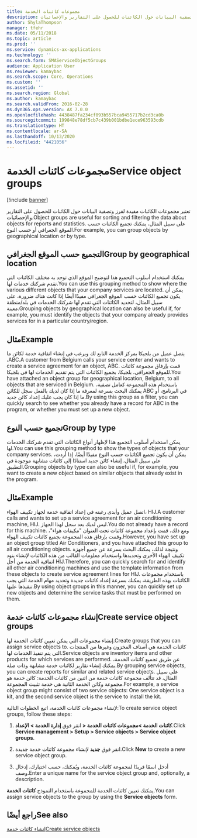 ```yaml
---
title: مجموعات كائنات الخدمة
description: تعتبر مجموعات الكائنات مفيدة لفرز وتصفية البيانات حول الكائنات للحصول على التقارير والإحصائيات.
author: ShylaThompson
manager: tfehr
ms.date: 05/11/2018
ms.topic: article
ms.prod: ''
ms.service: dynamics-ax-applications
ms.technology: ''
ms.search.form: SMAServiceObjectGroups
audience: Application User
ms.reviewer: kamaybac
ms.search.scope: Core, Operations
ms.custom: ''
ms.assetid: ''
ms.search.region: Global
ms.author: kamaybac
ms.search.validFrom: 2016-02-28
ms.dyn365.ops.version: AX 7.0.0
ms.openlocfilehash: 4438487fa234cf093b557bca9455717b2cd3ca0b
ms.sourcegitcommit: 199848e78df5cb7c439b001bdbe1ece963593cdb
ms.translationtype: HT
ms.contentlocale: ar-SA
ms.lasthandoff: 10/13/2020
ms.locfileid: "4421056"
---
```

# <a name="service-object-groups"></a><span data-ttu-id="f5fc1-103">مجموعات كائنات الخدمة</span><span class="sxs-lookup"><span data-stu-id="f5fc1-103">Service object groups</span></span> 

[!include [banner](../includes/banner.md)]

<span data-ttu-id="f5fc1-104">تعتبر مجموعات الكائنات مفيدة لفرز وتصفية البيانات حول الكائنات للحصول على التقارير والإحصائيات.</span><span class="sxs-lookup"><span data-stu-id="f5fc1-104">Object groups are useful for sorting and filtering the data about objects for reports and statistics.</span></span> <span data-ttu-id="f5fc1-105">على سبيل المثال، يمكنك تجميع الكائنات حسب الموقع الجغرافي أو حسب النوع.</span><span class="sxs-lookup"><span data-stu-id="f5fc1-105">For example, you can group objects by geographical location or by type.</span></span>

## <a name="group-by-geographical-location"></a><span data-ttu-id="f5fc1-106">التجميع حسب الموقع الجغرافي</span><span class="sxs-lookup"><span data-stu-id="f5fc1-106">Group by geographical location</span></span>

<span data-ttu-id="f5fc1-107">يمكنك استخدام أسلوب التجميع هذا لتوضيح الموقع الذي توجد به مختلف الكائنات التي تقدم شركتك خدمات لها.</span><span class="sxs-lookup"><span data-stu-id="f5fc1-107">You can use this grouping method to show where the various different objects that your company services are located.</span></span> <span data-ttu-id="f5fc1-108">يمكن أن يكون تجميع الكائنات حسب الموقع الجغرافي مفيدًا أيضًا إذا كانت هناك ضرورة، على سبيل المثال، لتحديد الكائنات التي تقدم لها شركتك الخدمات في بلد/منطقة معينة.</span><span class="sxs-lookup"><span data-stu-id="f5fc1-108">Grouping objects by geographical location can also be useful if, for example, you must identify the objects that your company already provides services for in a particular country/region.</span></span>

## <a name="example"></a><span data-ttu-id="f5fc1-109">مثال</span><span class="sxs-lookup"><span data-stu-id="f5fc1-109">Example</span></span>

<span data-ttu-id="f5fc1-110">يتصل عميل من بلجيكا بمركز الخدمة التابع لك ويرغب في إنشاء اتفاقية خدمة لكائن ما ،ABC.</span><span class="sxs-lookup"><span data-stu-id="f5fc1-110">A customer from Belgium calls your service center and wants to create a service agreement for an object, ABC.</span></span> <span data-ttu-id="f5fc1-111">قمت بإرفاق مجموعة كائنات للموقع الجغرافي، بلجيكا، بجميع الكائنات التي يتم تقديم الخدمات لها في بلجيكا.</span><span class="sxs-lookup"><span data-stu-id="f5fc1-111">You have attached an object group for geographical location, Belgium, to all objects that are serviced in Belgium.</span></span> <span data-ttu-id="f5fc1-112">باستخدام هذه المجموعة كعامل تصفية، يمكنك البحث بسرعة لمعرفة ما إذا كان لديك بالفعل سجل للكائن ABC في البرنامج، أو ما إذا كان يجب عليك إعداد كائن جديد.</span><span class="sxs-lookup"><span data-stu-id="f5fc1-112">By using this group as a filter, you can quickly search to see whether you already have a record for ABC in the program, or whether you must set up a new object.</span></span> 

## <a name="group-by-type"></a><span data-ttu-id="f5fc1-113">تجميع حسب النوع</span><span class="sxs-lookup"><span data-stu-id="f5fc1-113">Group by type</span></span>

<span data-ttu-id="f5fc1-114">يمكن استخدام أسلوب التجميع هذا لإظهار أنواع الكائنات التي تقدم شركتك الخدمات لها.</span><span class="sxs-lookup"><span data-stu-id="f5fc1-114">You can use this grouping method to show the types of objects that your company services.</span></span> <span data-ttu-id="f5fc1-115">يمكن أن يكون تجميع الكائنات حسب النوع مفيدًا أيضًا، إذا أردت، على سبيل المثال، إنشاء كائن جديد استنادًا إلى كائنات مشابهة موجودة في التطبيق.</span><span class="sxs-lookup"><span data-stu-id="f5fc1-115">Grouping objects by type can also be useful if, for example, you want to create a new object based on similar objects that already exist in the program.</span></span>

## <a name="example"></a><span data-ttu-id="f5fc1-116">مثال</span><span class="sxs-lookup"><span data-stu-id="f5fc1-116">Example</span></span>

<span data-ttu-id="f5fc1-117">اتصل عميل وأبدى رغبته في إعداد اتفاقية خدمة لجهاز تكييف الهواء، HIJ.</span><span class="sxs-lookup"><span data-stu-id="f5fc1-117">A customer calls and wants to set up a service agreement for an air conditioning machine, HIJ.</span></span> <span data-ttu-id="f5fc1-118">ليس لديك بعد سجل لهذا الجهاز.</span><span class="sxs-lookup"><span data-stu-id="f5fc1-118">You do not already have a record for this machine.</span></span> <span data-ttu-id="f5fc1-119">ومع ذلك، قمت بإعداد مجموعة كائنات تحت العنوان "مكيفات هواء"، وقمت بإرفاق هذه المجموعة بجميع كائنات تكييف الهواء.</span><span class="sxs-lookup"><span data-stu-id="f5fc1-119">However, you have set up an object group titled Air Conditioners, and you have attached this group to all air conditioning objects.</span></span> <span data-ttu-id="f5fc1-120">ونتيجة لذلك، يمكنك البحث بسرعة عن جميع أجهزة تكييف الهواء الأخرى وتحديدها واستخدام معلومات القالب من هذه الكائنات لإنشاء بنود اتفاقية الخدمة من أجل HIJ.</span><span class="sxs-lookup"><span data-stu-id="f5fc1-120">Therefore, you can quickly search for and identify all other air conditioning machines and use the template information from these objects to create service agreement lines for HIJ.</span></span> <span data-ttu-id="f5fc1-121">باستخدام مجموعات الكائنات بهذه الطريقة، يمكنك بسرعة إعداد كائنات جديدة وتحديد مهام الخدمة التي يجب تنفيذها عليها.</span><span class="sxs-lookup"><span data-stu-id="f5fc1-121">By using object groups in this manner, you can quickly set up new objects and determine the service tasks that must be performed on them.</span></span> 

## <a name="create-service-object-groups"></a><span data-ttu-id="f5fc1-122">إنشاء مجموعات كائنات خدمة</span><span class="sxs-lookup"><span data-stu-id="f5fc1-122">Create service object groups</span></span>

<span data-ttu-id="f5fc1-123">إنشاء مجموعات التي يمكن تعيين كائنات الخدمة لها.</span><span class="sxs-lookup"><span data-stu-id="f5fc1-123">Create groups that you can assign service objects to.</span></span> <span data-ttu-id="f5fc1-124">كائنات الخدمة هي أصناف المخزون وغيرها من المنتجات التي يتم تنفيذ الخدمات لها.</span><span class="sxs-lookup"><span data-stu-id="f5fc1-124">Service objects are inventory items and other products for which services are performed.</span></span> <span data-ttu-id="f5fc1-125">عن طريق تجميع كائنات الخدمة، يمكنك إنشاء تقارير لكائنات خدمة مشابهة وذات صلة.</span><span class="sxs-lookup"><span data-stu-id="f5fc1-125">By grouping service objects, you can create reports for similar and related service objects.</span></span> <span data-ttu-id="f5fc1-126">على سبيل المثال، قد تتألف مجموعة كائنات خدمة من اثنين من كائنات الخدمة: كائن خدمة هو مجموعة وكائن الخدمة الثانية هي خدمة تثبيت المجموعة.</span><span class="sxs-lookup"><span data-stu-id="f5fc1-126">For example, a service object group might consist of two service objects: One service object is a kit, and the second service object is the service to install the kit.</span></span>

<span data-ttu-id="f5fc1-127">لإنشاء مجموعات كائنات الخدمة، اتبع الخطوات التالية:</span><span class="sxs-lookup"><span data-stu-id="f5fc1-127">To create service object groups, follow these steps:</span></span>

1. <span data-ttu-id="f5fc1-128">انقر فوق **إدارة الخدمة > الإعداد‏‎ > كائنات الخدمة >مجموعات كائنات الخدمة**.</span><span class="sxs-lookup"><span data-stu-id="f5fc1-128">Click **Service management > Setup > Service objects > Service object groups**.</span></span>

2. <span data-ttu-id="f5fc1-129">انقر فوق **جديد** لإنشاء مجموعة كائنات خدمة جديدة.</span><span class="sxs-lookup"><span data-stu-id="f5fc1-129">Click **New** to create a new service object group.</span></span>

3. <span data-ttu-id="f5fc1-130">أدخل اسمًا فريدًا لمجموعة كائنات الخدمة، ويُمكنك، حسب اختيارك، إدخال وصف.</span><span class="sxs-lookup"><span data-stu-id="f5fc1-130">Enter a unique name for the service object group and, optionally, a description.</span></span>

<span data-ttu-id="f5fc1-131">يمكنك تعيين كائنات الخدمة للمجموعة باستخدام النموذج **كائنات الخدمة**.</span><span class="sxs-lookup"><span data-stu-id="f5fc1-131">You can assign service objects to the group by using the **Service objects** form.</span></span> 

## <a name="see-also"></a><span data-ttu-id="f5fc1-132">راجع أيضًا</span><span class="sxs-lookup"><span data-stu-id="f5fc1-132">See also</span></span>

[<span data-ttu-id="f5fc1-133">إنشاء كائنات خدمة</span><span class="sxs-lookup"><span data-stu-id="f5fc1-133">Create service objects</span></span>](create-service-objects.md)


